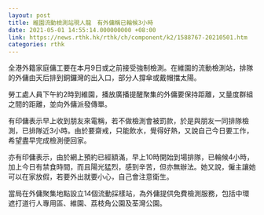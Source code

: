 ```yaml
---
layout: post
title: 維園流動檢測站現人龍　有外傭稱已輪候3小時
date: 2021-05-01 14:55:14.000000000 +08:00
link: https://news.rthk.hk/rthk/ch/component/k2/1588767-20210501.htm
categories: rthk
---
```


全港外籍家庭傭工要在本月9日或之前接受強制檢測。在維園的流動檢測站，排隊的外傭由天后排到銅鑼灣的出入口，部分人撐傘或戴帽擋太陽。

勞工處人員下午約2時到維園，播放廣播提醒聚集的外傭要保持距離，又量度群組之間的距離，並向外傭派發傳單。

有印傭表示早上收到朋友來電稱，若不做檢測會被罰款，於是與朋友一同排隊檢測，已排隊近3小時。由於要齋戒，只能飲水，覺得好熱，又說自己今日要工作，希望盡早完成檢測便回家。

亦有印傭表示，由於網上預約已經額滿，早上10時開始到場排隊，已輪候4小時，加上今日有禁食時間，而且陽光猛烈，感到辛苦，但亦無辦法。她又說，僱主讓她可以在家放假，若要外出就要小心，自己會注意衛生。

當局在外傭聚集地點設立14個流動採樣站，為外傭提供免費檢測服務，包括中環遮打道行人專用區、維園、荔枝角公園及荃灣公園。
